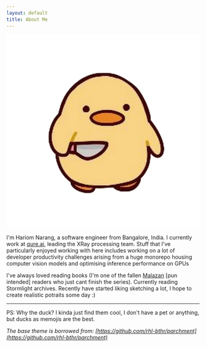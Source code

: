 ```yaml
---
layout: default
title: About Me
---
```


<img class="profile-picture" src="/assets/duck-with-knife.png">

I'm Hariom Narang, a software engineer from Bangalore, India. I currently work at [qure.ai](https://www.qure.ai), leading the XRay processing team. Stuff that I've particularly enjoyed working with here includes working on a lot of developer productivity challenges arising from a huge monorepo housing computer vision models and optimising inference performance on GPUs


I've always loved reading books (I'm one of the fallen [Malazan](https://www.goodreads.com/series/43493-malazan-book-of-the-fallen) [pun intended] readers who just cant finish the series). Currently reading Stormlight archives. Recently have started liking sketching a lot, I hope to create realistic potraits some day :)



---

PS: Why the duck? I kinda just find them cool, I don't have a pet or anything, but ducks as memojis are the best.  



*The base theme is borrowed from: [https://github.com/rhl-bthr/parchment](https://github.com/rhl-bthr/parchment)*
